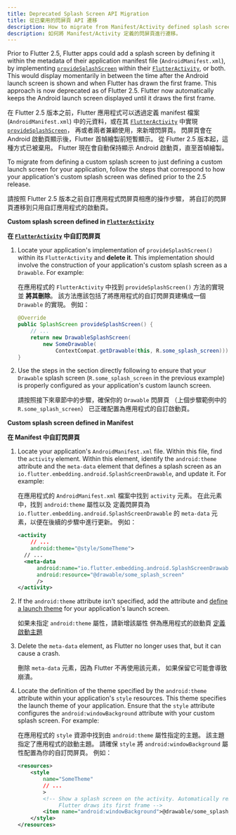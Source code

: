```yaml
---
title: Deprecated Splash Screen API Migration
title: 從已棄用的閃屏頁 API 遷移
description: How to migrate from Manifest/Activity defined splash screen.
description: 如何將 Manifest/Activity 定義的閃屏頁進行遷移。
---
```


Prior to Flutter 2.5, Flutter apps could add a splash
screen by defining it within the metadata of their application manifest file
(`AndroidManifest.xml`), by implementing [`provideSplashScreen`][] within
their [`FlutterActivity`][], or both. This would display momentarily in between
the time after the Android launch screen is shown and when Flutter has
drawn the first frame. This approach is now deprecated as of Flutter 2.5.
Flutter now automatically keeps the Android launch screen displayed
until it draws the first frame.

在 Flutter 2.5 版本之前，Flutter 應用程式可以透過定義 manifest 檔案 (`AndroidManifest.xml`) 
中的元資料，或在其 [`FlutterActivity`][] 中實現 [`provideSplashScreen`][]，
再或者兩者兼顧使用，來新增閃屏頁。
閃屏頁會在 Android 啟動頁顯示後，Flutter 首幀繪製前短暫顯示。
從 Flutter 2.5 版本起，這種方式已被棄用。
Flutter 現在會自動保持顯示 Android 啟動頁，直至首幀繪製。

To migrate from defining a custom splash screen to just defining a custom
launch screen for your application, follow the steps that correspond
to how your application's custom splash screen was defined
prior to the 2.5 release.

請按照 Flutter 2.5 版本之前自訂應用程式閃屏頁相應的操作步驟，
將自訂的閃屏頁遷移到只用自訂應用程式的啟動頁。

**Custom splash screen defined in [`FlutterActivity`][]**

**在 [`FlutterActivity`][] 中自訂閃屏頁**

1. Locate your application's implementation of `provideSplashScreen()`
   within its `FlutterActivity` and **delete it**. This implementation should involve
   the construction of your application's custom splash screen
   as a `Drawable`. For example:

   在應用程式的 `FlutterActivity` 中找到 `provideSplashScreen()` 方法的實現並 **將其刪除**。
   該方法應該包括了將應用程式的自訂閃屏頁建構成一個 `Drawable` 的實現。
   例如：

   ```java
   @Override
   public SplashScreen provideSplashScreen() {
       // ...
       return new DrawableSplashScreen(
           new SomeDrawable(
               ContextCompat.getDrawable(this, R.some_splash_screen)));
   }
   ```

2. Use the steps in the section directly following to ensure that your
   `Drawable` splash screen (`R.some_splash_screen` in the previous example)
   is properly configured as your application's custom launch screen.

   請按照接下來章節中的步驟，確保你的 `Drawable` 閃屏頁
   （上個步驟範例中的 `R.some_splash_screen`）
   已正確配置為應用程式的自訂啟動頁。

**Custom splash screen defined in Manifest**

**在 Manifest 中自訂閃屏頁**

1. Locate your application's `AndroidManifest.xml` file.
   Within this file, find the `activity` element.
   Within this element, identify the `android:theme` attribute
   and the `meta-data` element that defines
   a splash screen as an
   `io.flutter.embedding.android.SplashScreenDrawable`,
   and update it. For example:

   在應用程式的 `AndroidManifest.xml` 檔案中找到 `activity` 元素。
   在此元素中，找到 `android:theme` 屬性以及
   定義閃屏頁為 `io.flutter.embedding.android.SplashScreenDrawable` 
   的 `meta-data` 元素，以便在後續的步驟中進行更新。
   例如：

   ```xml
   <activity
       // ...
       android:theme="@style/SomeTheme">
     // ...
     <meta-data
         android:name="io.flutter.embedding.android.SplashScreenDrawable"
         android:resource="@drawable/some_splash_screen"
         />
   </activity>
   ```

2. If the `android:theme` attribute isn't specified, add the attribute and
   [define a launch theme][] for your application's launch screen.

   如果未指定 `android:theme` 屬性，請新增該屬性
   併為應用程式的啟動頁 [定義啟動主題][define a launch theme]

3. Delete the `meta-data` element, as Flutter no longer
   uses that, but it can cause a crash.

   刪除 `meta-data` 元素，因為 Flutter 不再使用該元素，
   如果保留它可能會導致崩潰。

4. Locate the definition of the theme specified by the `android:theme` attribute
   within your application's `style` resources. This theme specifies the
   launch theme of your application. Ensure that the `style` attribute configures the
   `android:windowBackground` attribute with your custom splash screen. For example:

   在應用程式的 `style` 資源中找到由 `android:theme` 屬性指定的主題。
   該主題指定了應用程式的啟動主題。
   請確保 `style` 將 `android:windowBackground` 屬性配置為你的自訂閃屏頁。
   例如：

   ```xml
   <resources>
       <style
           name="SomeTheme"
           // ...
           >
           <!-- Show a splash screen on the activity. Automatically removed when
                Flutter draws its first frame -->
           <item name="android:windowBackground">@drawable/some_splash_screen</item>
       </style>
   </resources>
   ```

[`provideSplashScreen`]: {{site.api}}/javadoc/io/flutter/embedding/android/SplashScreenProvider.html#provideSplashScreen--
[`FlutterActivity`]: {{site.api}}/javadoc/io/flutter/embedding/android/FlutterActivity.html
[define a launch theme]:  {{site.url}}/platform-integration/android/splash-screen
